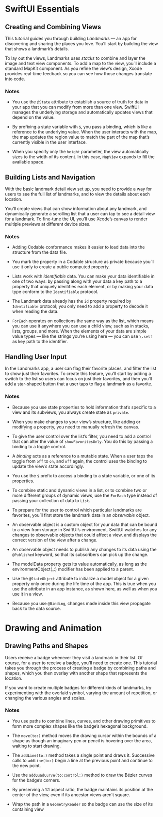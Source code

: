 # SwiftUI Essentials

## Creating and Combining Views

This tutorial guides you through building _Landmarks_ — an app for discovering and sharing the places you love. You’ll start by building the view that shows a landmark’s details.

To lay out the views, Landmarks uses _stacks_ to combine and layer the image and text view components. To add a map to the view, you’ll include a standard MapKit component. As you refine the view’s design, Xcode provides real-time feedback so you can see how those changes translate into code.

### Notes

- You use the `@State` attribute to establish a source of truth for data in your app that you can modify from more than one view. SwiftUI manages the underlying storage and automatically updates views that depend on the value.

- By prefixing a state variable with `$`, you pass a binding, which is like a reference to the underlying value. When the user interacts with the map, the map updates the region value to match the part of the map that’s currently visible in the user interface.

- When you specify only the `height` parameter, the view automatically sizes to the width of its content. In this case, `MapView` expands to fill the available space.

## Building Lists and Navigation

With the basic landmark detail view set up, you need to provide a way for users to see the full list of landmarks, and to view the details about each location.

You’ll create views that can show information about any landmark, and dynamically generate a scrolling list that a user can tap to see a detail view for a landmark. To fine-tune the UI, you’ll use Xcode’s canvas to render multiple previews at different device sizes.

### Notes

- Adding Codable conformance makes it easier to load data into the structure from the data file.

- You mark the property in a Codable structure as private because you’ll use it only to create a public computed property.

- Lists work with _identifiable_ data. You can make your data identifiable in one of two ways: by passing along with your data a key path to a property that uniquely identifies each element, or by making your data type conform to the `Identifiable` protocol.

- The Landmark data already has the `id` property required by `Identifiable` protocol; you only need to add a property to decode it when reading the data.

- `ForEach` operates on collections the same way as the list, which means you can use it anywhere you can use a child view, such as in stacks, lists, groups, and more. When the elements of your data are simple value types — like the strings you’re using here — you can use `\.self` as key path to the identifier.

## Handling User Input

In the Landmarks app, a user can flag their favorite places, and filter the list to show just their favorites. To create this feature, you’ll start by adding a switch to the list so users can focus on just their favorites, and then you’ll add a star-shaped button that a user taps to flag a landmark as a favorite.

### Notes

- Because you use state properties to hold information that’s specific to a view and its subviews, you always create state as `private`.

- When you make changes to your view’s structure, like adding or modifying a property, you need to manually refresh the canvas.

- To give the user control over the list’s filter, you need to add a control that can alter the value of `showFavoritesOnly`. You do this by passing a binding to a toggle control.

- A _binding_ acts as a reference to a mutable state. When a user taps the toggle from `off` to `on`, and `off` again, the control uses the binding to update the view’s state accordingly.

- You use the `$` prefix to access a binding to a state variable, or one of its properties.

- To combine static and dynamic views in a list, or to combine two or more different groups of dynamic views, use the `ForEach` type instead of passing your collection of data to `List`.

- To prepare for the user to control which particular landmarks are favorites, you’ll first store the landmark data in an _observable_ object.

- An observable object is a custom object for your data that can be bound to a view from storage in SwiftUI’s environment. SwiftUI watches for any changes to observable objects that could affect a view, and displays the correct version of the view after a change.

- An observable object needs to publish any changes to its data using the `@Published` keyword, so that its subscribers can pick up the change.

- The modelData property gets its value automatically, as long as the environmentObject(_:) modifier has been applied to a parent.

- Use the `@StateObject` attribute to initialize a model object for a given property only once during the life time of the app. This is true when you use the attribute in an app instance, as shown here, as well as when you use it in a view.

- Because you use `@Binding`, changes made inside this view propagate back to the data source.

# Drawing and Animation

## Drawing Paths and Shapes

Users receive a badge whenever they visit a landmark in their list. Of course, for a user to receive a badge, you’ll need to create one. This tutorial takes you through the process of creating a badge by combining paths and shapes, which you then overlay with another shape that represents the location.

If you want to create multiple badges for different kinds of landmarks, try experimenting with the overlaid symbol, varying the amount of repetition, or changing the various angles and scales.

### Notes

- You use paths to combine lines, curves, and other drawing primitives to form more complex shapes like the badge’s hexagonal background.

- The `move(to:)` method moves the drawing cursor within the bounds of a shape as though an imaginary pen or pencil is hovering over the area, waiting to start drawing.

- The `addLine(to:)` method takes a single point and draws it. Successive calls to `addLine(to:)` begin a line at the previous point and continue to the new point.

- Use the `addQuadCurve(to:control:)` method to draw the Bézier curves for the badge’s corners.

- By preserving a 1:1 aspect ratio, the badge maintains its position at the center of the view, even if its ancestor views aren’t square.

- Wrap the path in a `GeometryReader` so the badge can use the size of its containing view
